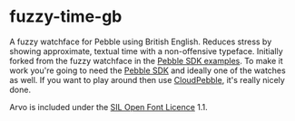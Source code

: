 fuzzy-time-gb
=============

A fuzzy watchface for Pebble using British English. Reduces stress by showing approximate, textual time with a non-offensive typeface. Initially forked from the fuzzy watchface in the [Pebble SDK examples](https://github.com/pebble/pebble-sdk-examples). To make it work you're going to need the [Pebble SDK](http://developer.getpebble.com/) and ideally one of the watches as well. If you want to play around then use [CloudPebble](http://cloudpebble.net), it's really nicely done.

Arvo is included under the [SIL Open Font Licence](http://scripts.sil.org/cms/scripts/page.php?site_id=nrsi&id=OFL) 1.1.